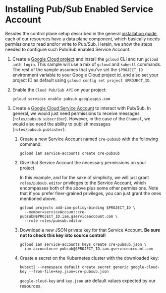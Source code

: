 # Installing Pub/Sub Enabled Service Account

Besides the control plane setup described in the general [installation guide](./README.md), each of our resources have a
data plane component, which basically needs permissions to read and/or write to Pub/Sub. Herein, we show the steps needed
to configure such Pub/Sub enabled Service Account.
   
1.  Create a
    [Google Cloud project](https://cloud.google.com/resource-manager/docs/creating-managing-projects)
    and install the `gcloud` CLI and run `gcloud auth login`. This sample will
    use a mix of `gcloud` and `kubectl` commands. The rest of the sample assumes
    that you've set the `$PROJECT_ID` environment variable to your Google Cloud
    project id, and also set your project ID as default using
    `gcloud config set project $PROJECT_ID`.

1.  Enable the `Cloud Pub/Sub API` on your project:

    ```shell
    gcloud services enable pubsub.googleapis.com
    ```

1.  Create a
    [Google Cloud Service Account](https://console.cloud.google.com/iam-admin/serviceaccounts/project) to interact with 
    Pub/Sub. In general, we would just need permissions to receive messages (`roles/pubsub.subscriber`). 
    However, in the case of the `Channel`, we would also need the ability to publish messages (`roles/pubsub.publisher`). 
    
    1.  Create a new Service Account named `cre-pubsub` with the
        following command:

        ```shell
        gcloud iam service-accounts create cre-pubsub
        ```

    1.  Give that Service Account the necessary permissions on your project.
    
        In this example, and for the sake of simplicity, we will just grant `roles/pubsub.editor` privileges to the Service
        Account, which encompasses both of the above plus some other permissions. Note that if you prefer finer-grained
        privileges, you can just grant the ones mentioned above.        

        ```shell
        gcloud projects add-iam-policy-binding $PROJECT_ID \
          --member=serviceAccount:cre-pubsub@$PROJECT_ID.iam.gserviceaccount.com \
          --role roles/pubsub.editor
        ```

    1.  Download a new JSON private key for that Service Account. **Be sure not
        to check this key into source control!**

        ```shell
        gcloud iam service-accounts keys create cre-pubsub.json \
        --iam-account=cre-pubsub@$PROJECT_ID.iam.gserviceaccount.com
        ```

    1.  Create a secret on the Kubernetes cluster with the downloaded key:

        ```shell
        kubectl --namespace default create secret generic google-cloud-key --from-file=key.json=cre-pubsub.json
        ```

        `google-cloud-key` and `key.json` are default values expected by our resources.
